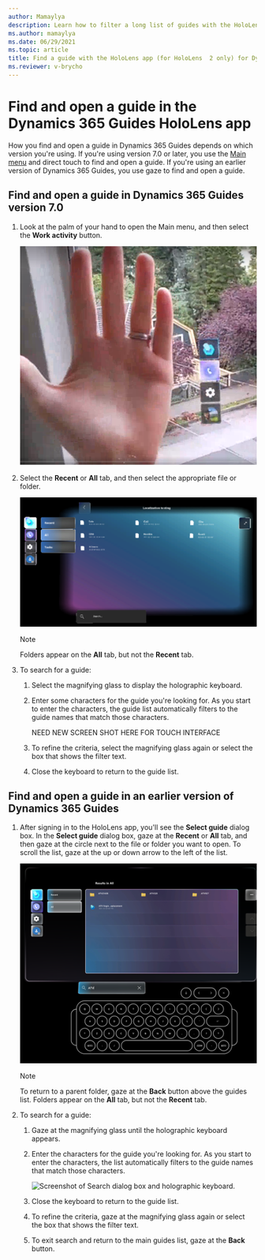 ```yaml
---
author: Mamaylya
description: Learn how to filter a long list of guides with the HoloLens app (HoloLens 2 only) in Microsoft Dynamics 365 Guides to find the guide you're looking for.
ms.author: mamaylya
ms.date: 06/29/2021
ms.topic: article
title: Find a guide with the HoloLens app (for HoloLens  2 only) for Dynamics 365 Guides
ms.reviewer: v-brycho
---
```


# Find and open a guide in the Dynamics 365 Guides HoloLens app 

How you find and open a guide in Dynamics 365 Guides depends on which version you're using. If you're using version 7.0 or later, you use the [Main menu](main-menu.md) and direct touch to find and open a guide. If you're using an earlier version of Dynamics 365 Guides, you use gaze to find and open a guide.

## Find and open a guide in Dynamics 365 Guides version 7.0 

1. Look at the palm of your hand to open the Main menu, and then select the **Work activity** button.

    ![Screen shot of hand and Main menu.](media/main-menu.PNG "Screen shot of hand and Main menu")
    
2. Select the **Recent** or **All** tab, and then select the appropriate file or folder. 

    ![Screenshot of submenu showing Recent tab, All tab, and folders/files.](media/submenu-recent-all.PNG "Screenshot of submenu showing Recent tab, All tab, and folders/files") 

    > [!NOTE]
    > Folders appear on the **All** tab, but not the **Recent** tab. 

3. To search for a guide:

    1. Select the magnifying glass to display the holographic keyboard.

    2. Enter some characters for the guide you're looking for. As you start to enter the characters, the guide list automatically filters to the guide names that match those characters.

       NEED NEW SCREEN SHOT HERE FOR TOUCH INTERFACE   

    3. To refine the criteria, select the magnifying glass again or select the box that shows the filter text.

    4.  Close the keyboard to return to the guide list.

## Find and open a guide in an earlier version of Dynamics 365 Guides

1. After signing in to the HoloLens app, you'll see the **Select guide** dialog box. In the **Select guide** dialog box, gaze at the **Recent** or **All** tab, and then gaze at the circle next to the file or folder you want to open. To scroll the list, gaze at the up or down arrow to the left of the list. 

   ![Screenshot of Select guide dialog box.](media/select-guide-search.PNG "Screen shot of Select guide dialog box")
   
   > [!NOTE]
   > To return to a parent folder, gaze at the **Back** button above the guides list. Folders appear on the **All** tab, but not the **Recent** tab. 

2. To search for a guide:

    1. Gaze at the magnifying glass until the holographic keyboard appears.

    2. Enter the characters for the guide you're looking for. As you start to enter the characters, the list automatically filters to the guide names that match those characters.

       ![Screenshot of Search dialog box and holographic keyboard.](media/search-holographic-keyboard.PNG "Screen shot of Search dialog box and holographic keyboard")

    3. Close the keyboard to return to the guide list.
    
    4. To refine the criteria, gaze at the magnifying glass again or select the box that shows the filter text.    

    5. To exit search and return to the main guides list, gaze at the **Back** button.



